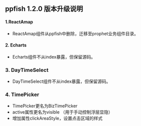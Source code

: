 ## ppfish 1.2.0 版本升级说明

#### 1.ReactAmap
 
 - ReactAmap组件从ppfish中删除，迁移至prophet业务组件目录。
 
#### 2. Echarts 

 - Echarts组件不从index暴露，但保留源码。
 
### 3. DayTimeSelect

 - DayTimeSelect组件不从index暴露，但保留源码。
 
### 4. TimePicker

 - TimePicker更名为BizTimePicker
 - active属性更名为visible （用于手动控制浮层显隐）
 - 增加属性clickAreaStyle，设置点击区域的样式

